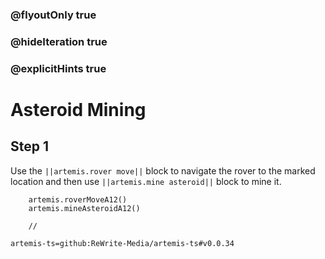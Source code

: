 ### @flyoutOnly true
### @hideIteration true
### @explicitHints true

# Asteroid Mining

## Step 1
Use the ``||artemis.rover move||`` block to navigate the rover to the marked location and then use ``||artemis.mine asteroid||`` block to mine it.

```ghost
    artemis.roverMoveA12()
    artemis.mineAsteroidA12()
```
```template
    //
```

```package
artemis-ts=github:ReWrite-Media/artemis-ts#v0.0.34
```